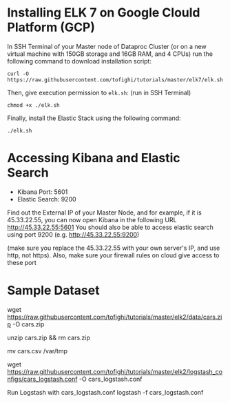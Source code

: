 # Installing ELK 7 on Google Clould Platform (GCP)

In SSH Terminal of your Master node of Dataproc Cluster (or on a new virtual machine with 150GB storage and 16GB RAM, and 4 CPUs) run the following command to download installation script:

`curl -O https://raw.githubusercontent.com/tofighi/tutorials/master/elk7/elk.sh`

Then, give execution permission to `elk.sh`: (run in SSH Terminal)

`chmod +x ./elk.sh`

Finally, install the Elastic Stack using the following command:

`./elk.sh`

# Accessing Kibana and Elastic Search

* Kibana Port: 5601
* Elastic Search: 9200

Find out the External IP of your Master Node, and for example, if it is 45.33.22.55, you can now open Kibana in the following URL http://45.33.22.55:5601 
You should also be able to access elastic search using port 9200 (e.g. http://45.33.22.55:9200)

(make sure you replace the 45.33.22.55 with your own server's IP, and use http, not https). Also, make sure your firewall rules on cloud give access to these port

# Sample Dataset

wget https://raw.githubusercontent.com/tofighi/tutorials/master/elk2/data/cars.zip -O cars.zip

unzip cars.zip && rm cars.zip

mv cars.csv /var/tmp

wget https://raw.githubusercontent.com/tofighi/tutorials/master/elk2/logstash_configs/cars_logstash.conf -O cars_logstash.conf

Run Logstash with cars_logstash.conf
logstash -f cars_logstash.conf
